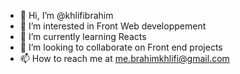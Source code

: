- 👋 Hi, I’m @khlifibrahim
- 👀 I’m interested in Front Web developpement
- 🌱 I’m currently learning Reacts 
- 💞️ I’m looking to collaborate on  Front end projects
- 📫 How to reach me at me.brahimkhlifi@gmail.com
<!---
khlifibrahim/khlifibrahim is a ✨ special ✨ repository because its `README.md` (this file) appears on your GitHub profile.
You can click the Preview link to take a look at your changes.
--->
